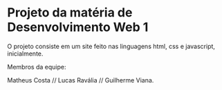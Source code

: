 # Projeto da matéria de Desenvolvimento Web 1
 O projeto consiste em um site feito nas linguagens html, css e javascript, inicialmente.

Membros da equipe:

Matheus Costa // 
Lucas Ravália //
Guilherme Viana.
